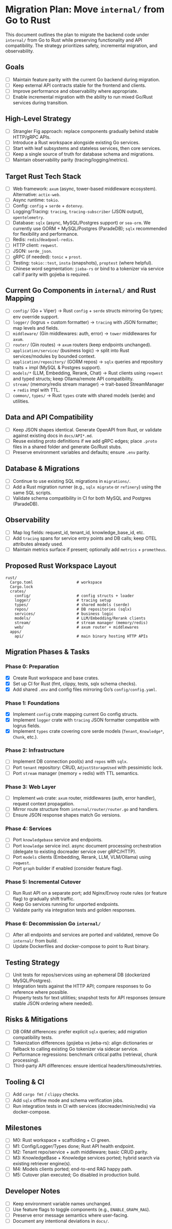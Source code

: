 # Migration Plan: Move `internal/` from Go to Rust

This document outlines the plan to migrate the backend code under `internal/` from Go to Rust while preserving functionality and API compatibility. The strategy prioritizes safety, incremental migration, and observability.

## Goals
- [ ] Maintain feature parity with the current Go backend during migration.
- [ ] Keep external API contracts stable for the frontend and clients.
- [ ] Improve performance and observability where appropriate.
- [ ] Enable incremental migration with the ability to run mixed Go/Rust services during transition.

## High-Level Strategy
- [ ] Strangler Fig approach: replace components gradually behind stable HTTP/gRPC APIs.
- [ ] Introduce a Rust workspace alongside existing Go services.
- [ ] Start with leaf subsystems and stateless services, then core services.
- [ ] Keep a single source of truth for database schema and migrations.
- [ ] Maintain observability parity (tracing/logging/metrics).

## Target Rust Tech Stack
- [ ] Web framework: `axum` (async, tower-based middleware ecosystem). Alternative: `actix-web`.
- [ ] Async runtime: `tokio`.
- [ ] Config: `config` + `serde` + `dotenvy`.
- [ ] Logging/Tracing: `tracing`, `tracing-subscriber` (JSON output), `opentelemetry`.
- [ ] Database: `sqlx` (async, MySQL/Postgres support) or `sea-orm`. We currently use GORM + MySQL/Postgres (ParadeDB); `sqlx` recommended for flexibility and performance.
- [ ] Redis: `redis`/`deadpool-redis`.
- [ ] HTTP client: `reqwest`.
- [ ] JSON: `serde_json`.
- [ ] gRPC (if needed): `tonic` + `prost`.
- [ ] Testing: `tokio::test`, `insta` (snapshots), `proptest` (where helpful).
- [ ] Chinese word segmentation: `jieba-rs` or bind to a tokenizer via service call if parity with gojieba is required.

## Current Go Components in `internal/` and Rust Mapping
- [ ] `config/` (Go + Viper) -> Rust `config` + `serde` structs mirroring Go types; env override support.
- [ ] `logger/` (logrus + custom formatter) -> `tracing` with JSON formatter; map levels and fields.
- [ ] `middleware/` (Gin middlewares: auth, error) -> `tower` middlewares for `axum`.
- [ ] `router/` (Gin routes) -> `axum` routers (keep endpoints unchanged).
- [ ] `application/service/` (business logic) -> split into Rust services/modules by bounded context.
- [ ] `application/repository/` (GORM repos) -> `sqlx` queries and repository traits + impl (MySQL & Postgres support).
- [ ] `models/*` (LLM, Embedding, Rerank, Chat) -> Rust clients using `reqwest` and typed structs; keep Ollama/remote API compatibility.
- [ ] `stream/` (memory/redis stream manager) -> trait-based StreamManager + `redis` impl with TTL.
- [ ] `common/`, `types/` -> Rust `types` crate with shared models (serde) and utilities.

## Data and API Compatibility
- [ ] Keep JSON shapes identical. Generate OpenAPI from Rust, or validate against existing docs in `docs/API*.md`.
- [ ] Reuse existing proto definitions if we add gRPC edges; place `.proto` files in a shared folder and generate Go/Rust stubs.
- [ ] Preserve environment variables and defaults; ensure `.env` parity.

## Database & Migrations
- [ ] Continue to use existing SQL migrations in `migrations/`.
- [ ] Add a Rust migration runner (e.g., `sqlx migrate` or `refinery`) using the same SQL scripts.
- [ ] Validate schema compatibility in CI for both MySQL and Postgres (ParadeDB).

## Observability
- [ ] Map log fields: request_id, tenant_id, knowledge_base_id, etc.
- [ ] Add `tracing` spans for service entry points and DB calls; keep OTEL attributes already used.
- [ ] Maintain metrics surface if present; optionally add `metrics` + `prometheus`.

## Proposed Rust Workspace Layout
```
rust/
  Cargo.toml                   # workspace
  Cargo.lock
  crates/
    config/                    # config structs + loader
    logger/                    # tracing setup
    types/                     # shared models (serde)
    repos/                     # DB repositories (sqlx)
    services/                  # business logic
    models/                    # LLM/Embedding/Rerank clients
    stream/                    # stream manager (memory/redis)
    web/                       # axum router + middlewares
  apps/
    api/                       # main binary hosting HTTP APIs
```

## Migration Phases & Tasks

### Phase 0: Preparation
- [x] Create Rust workspace and base crates.
- [x] Set up CI for Rust (fmt, clippy, tests, sqlx schema checks).
- [x] Add shared `.env` and config files mirroring Go’s `config/config.yaml`.

### Phase 1: Foundations
- [x] Implement `config` crate mapping current Go config structs.
- [x] Implement `logger` crate with `tracing` JSON formatter compatible with logrus fields.
- [x] Implement `types` crate covering core serde models (`Tenant`, `Knowledge*`, `Chunk`, etc.).

### Phase 2: Infrastructure
- [ ] Implement DB connection pool(s) and `repos` with `sqlx`.
- [ ] Port `tenant` repository: CRUD, `AdjustStorageUsed` with pessimistic lock.
- [ ] Port `stream` manager (memory + redis) with TTL semantics.

### Phase 3: Web Layer
- [ ] Implement `web` crate: `axum` router, middlewares (auth, error handler), request context propagation.
- [ ] Mirror route structure from `internal/router/router.go` and handlers.
- [ ] Ensure JSON response shapes match Go versions.

### Phase 4: Services
- [ ] Port `knowledgebase` service and endpoints.
- [ ] Port `knowledge` service incl. async document processing orchestration (delegate to existing docreader service over gRPC/HTTP).
- [ ] Port `models` clients (Embedding, Rerank, LLM, VLM/Ollama) using `reqwest`.
- [ ] Port `graph` builder if enabled (consider feature flag).

### Phase 5: Incremental Cutover
- [ ] Run Rust API on a separate port; add Nginx/Envoy route rules (or feature flag) to gradually shift traffic.
- [ ] Keep Go services running for unported endpoints.
- [ ] Validate parity via integration tests and golden responses.

### Phase 6: Decommission Go `internal/`
- [ ] After all endpoints and services are ported and validated, remove Go `internal/` from build.
- [ ] Update Dockerfiles and docker-compose to point to Rust binary.

## Testing Strategy
- [ ] Unit tests for repos/services using an ephemeral DB (dockerized MySQL/Postgres).
- [ ] Integration tests against the HTTP API; compare responses to Go reference where possible.
- [ ] Property tests for text utilities; snapshot tests for API responses (ensure stable JSON ordering where needed).

## Risks & Mitigations
- [ ] DB ORM differences: prefer explicit `sqlx` queries; add migration compatibility tests.
- [ ] Tokenization differences (gojieba vs jieba-rs): align dictionaries or fallback to calling existing Go tokenizer via sidecar service.
- [ ] Performance regressions: benchmark critical paths (retrieval, chunk processing).
- [ ] Third-party API differences: ensure identical headers/timeouts/retries.

## Tooling & CI
- [ ] Add `cargo fmt` / `clippy` checks.
- [ ] Add `sqlx` offline mode and schema verification jobs.
- [ ] Run integration tests in CI with services (docreader/minio/redis) via docker-compose.

## Milestones
- [ ] M0: Rust workspace + scaffolding + CI green.
- [ ] M1: Config/Logger/Types done; Rust API health endpoint.
- [ ] M2: Tenant repo/service + auth middleware; basic CRUD parity.
- [ ] M3: KnowledgeBase + Knowledge services ported; hybrid search via existing retriever engine(s).
- [ ] M4: Models clients ported; end-to-end RAG happy path.
- [ ] M5: Cutover plan executed; Go disabled in production build.

## Developer Notes
- [ ] Keep environment variable names unchanged.
- [ ] Use feature flags to toggle components (e.g., `ENABLE_GRAPH_RAG`).
- [ ] Preserve error message semantics where user-facing.
- [ ] Document any intentional deviations in `docs/`.
